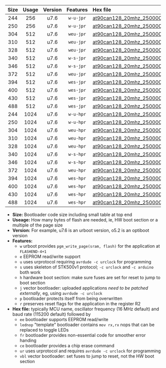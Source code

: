 |Size|Usage|Version|Features|Hex file|
|:-:|:-:|:-:|:-:|:--|
|244|256|u7.6|`w-u-jpr`|[at90can128_20mhz_250000bps_ur_vbl.hex](https://raw.githubusercontent.com/stefanrueger/urboot/main/bootloaders/at90can128/fcpu_20mhz/250000_bps/at90can128_20mhz_250000bps_ur_vbl.hex)|
|250|256|u7.6|`w-u-jpr`|[at90can128_20mhz_250000bps_lednop_ur_vbl.hex](https://raw.githubusercontent.com/stefanrueger/urboot/main/bootloaders/at90can128/fcpu_20mhz/250000_bps/at90can128_20mhz_250000bps_lednop_ur_vbl.hex)|
|304|512|u7.6|`weu-jpr`|[at90can128_20mhz_250000bps_ee_ur_vbl.hex](https://raw.githubusercontent.com/stefanrueger/urboot/main/bootloaders/at90can128/fcpu_20mhz/250000_bps/at90can128_20mhz_250000bps_ee_ur_vbl.hex)|
|310|512|u7.6|`weu-jpr`|[at90can128_20mhz_250000bps_ee_lednop_ur_vbl.hex](https://raw.githubusercontent.com/stefanrueger/urboot/main/bootloaders/at90can128/fcpu_20mhz/250000_bps/at90can128_20mhz_250000bps_ee_lednop_ur_vbl.hex)|
|328|512|u7.6|`weu-jpr`|[at90can128_20mhz_250000bps_ee_lednop_fr_ur_vbl.hex](https://raw.githubusercontent.com/stefanrueger/urboot/main/bootloaders/at90can128/fcpu_20mhz/250000_bps/at90can128_20mhz_250000bps_ee_lednop_fr_ur_vbl.hex)|
|340|512|u7.6|`w-s-jpr`|[at90can128_20mhz_250000bps_vbl.hex](https://raw.githubusercontent.com/stefanrueger/urboot/main/bootloaders/at90can128/fcpu_20mhz/250000_bps/at90can128_20mhz_250000bps_vbl.hex)|
|346|512|u7.6|`w-s-jpr`|[at90can128_20mhz_250000bps_lednop_vbl.hex](https://raw.githubusercontent.com/stefanrueger/urboot/main/bootloaders/at90can128/fcpu_20mhz/250000_bps/at90can128_20mhz_250000bps_lednop_vbl.hex)|
|372|512|u7.6|`weu-jpr`|[at90can128_20mhz_250000bps_ee_lednop_fr_ce_ur_vbl.hex](https://raw.githubusercontent.com/stefanrueger/urboot/main/bootloaders/at90can128/fcpu_20mhz/250000_bps/at90can128_20mhz_250000bps_ee_lednop_fr_ce_ur_vbl.hex)|
|394|512|u7.6|`wes-jpr`|[at90can128_20mhz_250000bps_ee_vbl.hex](https://raw.githubusercontent.com/stefanrueger/urboot/main/bootloaders/at90can128/fcpu_20mhz/250000_bps/at90can128_20mhz_250000bps_ee_vbl.hex)|
|400|512|u7.6|`wes-jpr`|[at90can128_20mhz_250000bps_ee_lednop_vbl.hex](https://raw.githubusercontent.com/stefanrueger/urboot/main/bootloaders/at90can128/fcpu_20mhz/250000_bps/at90can128_20mhz_250000bps_ee_lednop_vbl.hex)|
|430|512|u7.6|`wes-jpr`|[at90can128_20mhz_250000bps_ee_lednop_fr_vbl.hex](https://raw.githubusercontent.com/stefanrueger/urboot/main/bootloaders/at90can128/fcpu_20mhz/250000_bps/at90can128_20mhz_250000bps_ee_lednop_fr_vbl.hex)|
|488|512|u7.6|`wes-jpr`|[at90can128_20mhz_250000bps_ee_lednop_fr_ce_vbl.hex](https://raw.githubusercontent.com/stefanrueger/urboot/main/bootloaders/at90can128/fcpu_20mhz/250000_bps/at90can128_20mhz_250000bps_ee_lednop_fr_ce_vbl.hex)|
|244|1024|u7.6|`w-u-hpr`|[at90can128_20mhz_250000bps_ur.hex](https://raw.githubusercontent.com/stefanrueger/urboot/main/bootloaders/at90can128/fcpu_20mhz/250000_bps/at90can128_20mhz_250000bps_ur.hex)|
|250|1024|u7.6|`w-u-hpr`|[at90can128_20mhz_250000bps_lednop_ur.hex](https://raw.githubusercontent.com/stefanrueger/urboot/main/bootloaders/at90can128/fcpu_20mhz/250000_bps/at90can128_20mhz_250000bps_lednop_ur.hex)|
|304|1024|u7.6|`weu-hpr`|[at90can128_20mhz_250000bps_ee_ur.hex](https://raw.githubusercontent.com/stefanrueger/urboot/main/bootloaders/at90can128/fcpu_20mhz/250000_bps/at90can128_20mhz_250000bps_ee_ur.hex)|
|310|1024|u7.6|`weu-hpr`|[at90can128_20mhz_250000bps_ee_lednop_ur.hex](https://raw.githubusercontent.com/stefanrueger/urboot/main/bootloaders/at90can128/fcpu_20mhz/250000_bps/at90can128_20mhz_250000bps_ee_lednop_ur.hex)|
|328|1024|u7.6|`weu-hpr`|[at90can128_20mhz_250000bps_ee_lednop_fr_ur.hex](https://raw.githubusercontent.com/stefanrueger/urboot/main/bootloaders/at90can128/fcpu_20mhz/250000_bps/at90can128_20mhz_250000bps_ee_lednop_fr_ur.hex)|
|340|1024|u7.6|`w-s-hpr`|[at90can128_20mhz_250000bps.hex](https://raw.githubusercontent.com/stefanrueger/urboot/main/bootloaders/at90can128/fcpu_20mhz/250000_bps/at90can128_20mhz_250000bps.hex)|
|346|1024|u7.6|`w-s-hpr`|[at90can128_20mhz_250000bps_lednop.hex](https://raw.githubusercontent.com/stefanrueger/urboot/main/bootloaders/at90can128/fcpu_20mhz/250000_bps/at90can128_20mhz_250000bps_lednop.hex)|
|372|1024|u7.6|`weu-hpr`|[at90can128_20mhz_250000bps_ee_lednop_fr_ce_ur.hex](https://raw.githubusercontent.com/stefanrueger/urboot/main/bootloaders/at90can128/fcpu_20mhz/250000_bps/at90can128_20mhz_250000bps_ee_lednop_fr_ce_ur.hex)|
|394|1024|u7.6|`wes-hpr`|[at90can128_20mhz_250000bps_ee.hex](https://raw.githubusercontent.com/stefanrueger/urboot/main/bootloaders/at90can128/fcpu_20mhz/250000_bps/at90can128_20mhz_250000bps_ee.hex)|
|400|1024|u7.6|`wes-hpr`|[at90can128_20mhz_250000bps_ee_lednop.hex](https://raw.githubusercontent.com/stefanrueger/urboot/main/bootloaders/at90can128/fcpu_20mhz/250000_bps/at90can128_20mhz_250000bps_ee_lednop.hex)|
|430|1024|u7.6|`wes-hpr`|[at90can128_20mhz_250000bps_ee_lednop_fr.hex](https://raw.githubusercontent.com/stefanrueger/urboot/main/bootloaders/at90can128/fcpu_20mhz/250000_bps/at90can128_20mhz_250000bps_ee_lednop_fr.hex)|
|488|1024|u7.6|`wes-hpr`|[at90can128_20mhz_250000bps_ee_lednop_fr_ce.hex](https://raw.githubusercontent.com/stefanrueger/urboot/main/bootloaders/at90can128/fcpu_20mhz/250000_bps/at90can128_20mhz_250000bps_ee_lednop_fr_ce.hex)|

- **Size:** Bootloader code size including small table at top end
- **Useage:** How many bytes of flash are needed, ie, HW boot section or a multiple of the page size
- **Version:** For example, u7.6 is an urboot version, o5.2 is an optiboot version
- **Features:**
  + `w` urboot provides `pgm_write_page(sram, flash)` for the application at `FLASHEND-4+1`
  + `e` EEPROM read/write support
  + `u` uses urprotocol requiring `avrdude -c urclock` for programming
  + `s` uses skeleton of STK500v1 protocol; `-c urclock` and `-c arduino` both work
  + `h` hardware boot section: make sure fuses are set for reset to jump to boot section
  + `j` vector bootloader: uploaded applications *need to be patched externally*, eg, using `avrdude -c urclock`
  + `p` bootloader protects itself from being overwritten
  + `r` preserves reset flags for the application in the register R2
- **Hex file:** typically MCU name, oscillator frequency (16 MHz default) and baud rate (115200 default) followed by
  + `ee` bootloader supports EEPROM read/write
  + `lednop` "template" bootloader contains `mov rx,rx` nops that can be replaced to toggle LEDs
  + `fr` bootloader provides non-essential code for smoother error handing
  + `ce` bootloader provides a chip erase command
  + `ur` uses urprotocol and requires `avrdude -c urclock` for programming
  + `vbl` vector bootloader: set fuses to jump to reset, not the HW boot section
